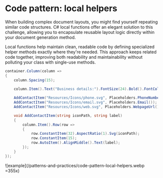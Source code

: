 # Code pattern: local helpers

When building complex document layouts, you might find yourself repeating similar code structures. 
C# local functions offer an elegant solution to this challenge, allowing you to encapsulate reusable layout logic directly within your document generation method.

Local functions help maintain clean, readable code by defining specialized helper methods exactly where they're needed. 
This approach keeps related code together, improving both readability and maintainability without polluting your class with single-use methods.

```c#
container.Column(column =>
{
    column.Spacing(15);

    column.Item().Text("Business details:").FontSize(24).Bold().FontColor(Colors.Blue.Darken2);
    
    AddContactItem("Resources/Icons/phone.svg", Placeholders.PhoneNumber());
    AddContactItem("Resources/Icons/email.svg", Placeholders.Email());
    AddContactItem("Resources/Icons/web.svg", Placeholders.WebpageUrl());

    void AddContactItem(string iconPath, string label)
    {
        column.Item().Row(row =>
        {
            row.ConstantItem(32).AspectRatio(1).Svg(iconPath);
            row.ConstantItem(15);
            row.AutoItem().AlignMiddle().Text(label);
        });
    }
});
```

![example](/patterns-and-practices/code-pattern-local-helpers.webp =355x)
